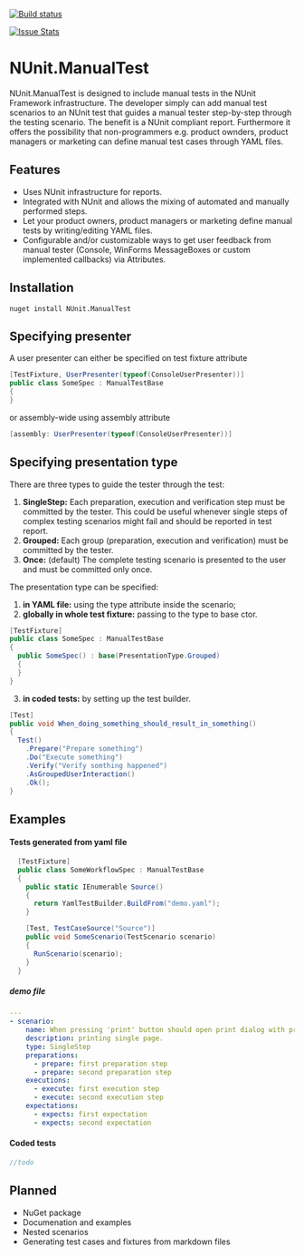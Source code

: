 [![Build status](https://ci.appveyor.com/api/projects/status/9cwd0dgla00jpy3q?svg=true)](https://ci.appveyor.com/project/SVogelsang/nunit-manualtest)

[![Issue Stats](http://issuestats.com/github/SVogelsang/NUnit.ManualTest/badge/issue)](http://issuestats.com/github/SVogelsang/NUnit.ManualTest)

# NUnit.ManualTest
NUnit.ManualTest is designed to include manual tests in the NUnit Framework infrastructure. The developer simply can add manual test scenarios to an NUnit test that guides a manual tester step-by-step through the testing scenario. The benefit is a NUnit compliant report.
Furthermore it offers the possibility that non-programmers e.g. product ownders, product managers or marketing can define manual test cases through YAML files.

## Features
* Uses NUnit infrastructure for reports.
* Integrated with NUnit and allows the mixing of automated and manually performed steps.
* Let your product owners, product managers or marketing define manual tests by writing/editing YAML files.
* Configurable and/or customizable ways to get user feedback from manual tester (Console, WinForms MessageBoxes or custom implemented callbacks) via Attributes.


## Installation
```
nuget install NUnit.ManualTest

```

## Specifying presenter
A user presenter can either be specified on test fixture attribute

``` C#
[TestFixture, UserPresenter(typeof(ConsoleUserPresenter))]
public class SomeSpec : ManualTestBase
{
}
```
or assembly-wide using assembly attribute

``` C#
[assembly: UserPresenter(typeof(ConsoleUserPresenter))]

```
## Specifying presentation type
There are three types to guide the tester through the test:
1. **SingleStep:** Each preparation, execution and verification step must be committed by the tester. This could be useful whenever single steps of complex testing scenarios might fail and should be reported in test report.
2. **Grouped:** Each group (preparation, execution and verification) must be committed by the tester.
2. **Once:** (default) The complete testing scenario is presented to the user and must be committed only once.

The presentation type can be specified:
1. **in YAML file:** using the type attribute inside the scenario;
2. **globally in whole test fixture:** passing to the type to base ctor.
``` C#
[TestFixture]
public class SomeSpec : ManualTestBase
{
  public SomeSpec() : base(PresentationType.Grouped)
  {
  }
}
```

3. **in coded tests:** by setting up the test builder.
``` C#
[Test]
public void When_doing_something_should_result_in_something()
{
  Test()
    .Prepare("Prepare something")
    .Do("Execute something")
    .Verify("Verify somthing happened")
    .AsGroupedUserInteraction()
    .Ok();
}
```
## Examples
#### Tests generated from yaml file
``` C#
  [TestFixture]
  public class SomeWorkflowSpec : ManualTestBase
  {
    public static IEnumerable Source()
    {
      return YamlTestBuilder.BuildFrom("demo.yaml");
    }

    [Test, TestCaseSource("Source")]
    public void SomeScenario(TestScenario scenario)
    {
      RunScenario(scenario);
    }
  }
```

##### demo file


``` yaml
---
- scenario:
    name: When pressing 'print' button should open print dialog with pre-selected current page.
    description: printing single page.
    type: SingleStep
    preparations:
      - prepare: first preparation step
      - prepare: second preparation step
    executions:
      - execute: first execution step
      - execute: second execution step
    expectations:
      - expects: first expectation
      - expects: second expectation
```

#### Coded tests
``` C#
//todo
```

## Planned
* NuGet package
* Documenation and examples
* Nested scenarios
* Generating test cases and fixtures from markdown files
